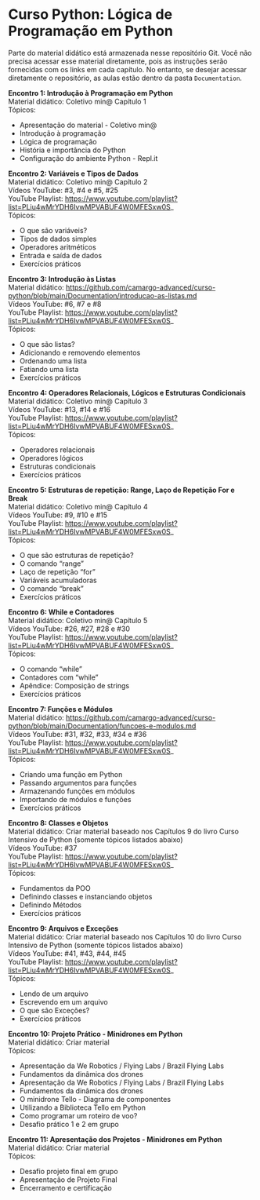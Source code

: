 # Curso Python: Lógica de Programação em Python

Parte do material didático está armazenada nesse repositório Git. Você não precisa acessar esse material diretamente, pois as instruções serão fornecidas com os links em cada capítulo. No entanto, se desejar acessar diretamente o repositório, as aulas estão dentro da pasta `Documentation`.

**Encontro 1: Introdução à Programação em Python**  
Material didático: Coletivo min@ Capítulo 1  
Tópicos:
- Apresentação do material - Coletivo min@
- Introdução à programação
- Lógica de programação
- História e importância do Python
- Configuração do ambiente Python - Repl.it  
  
  
**Encontro 2: Variáveis e Tipos de Dados**  
Material didático: Coletivo min@ Capítulo 2  
Vídeos YouTube: #3, #4 e #5, #25  
YouTube Playlist: https://www.youtube.com/playlist?list=PLiu4wMrYDH6IvwMPVABUF4W0MFESxw0S_  
Tópicos:
- O que são variáveis?
- Tipos de dados simples
- Operadores aritméticos
- Entrada e saída de dados
- Exercícios práticos  

**Encontro 3: Introdução às Listas**  
Material didático: https://github.com/camargo-advanced/curso-python/blob/main/Documentation/introducao-as-listas.md  
Vídeos YouTube: #6, #7 e #8  
YouTube Playlist: https://www.youtube.com/playlist?list=PLiu4wMrYDH6IvwMPVABUF4W0MFESxw0S_  
Tópicos:
- O que são listas?
- Adicionando e removendo elementos
- Ordenando uma lista
- Fatiando uma lista
- Exercícios práticos  

**Encontro 4: Operadores Relacionais, Lógicos e Estruturas Condicionais**  
Material didático: Coletivo min@ Capítulo 3  
Vídeos YouTube: #13, #14 e #16  
YouTube Playlist: https://www.youtube.com/playlist?list=PLiu4wMrYDH6IvwMPVABUF4W0MFESxw0S_  
Tópicos:
- Operadores relacionais
- Operadores lógicos
- Estruturas condicionais
- Exercícios práticos  

**Encontro 5: Estruturas de repetição: Range, Laço de Repetição For e Break**  
Material didático: Coletivo min@ Capítulo 4  
Vídeos YouTube: #9, #10 e #15  
YouTube Playlist: https://www.youtube.com/playlist?list=PLiu4wMrYDH6IvwMPVABUF4W0MFESxw0S_  
Tópicos:  
- O que são estruturas de repetição? 
- O comando “range”
- Laço de repetição “for”
- Variáveis acumuladoras
- O comando “break”
- Exercícios práticos  

**Encontro 6: While e Contadores**  
Material didático: Coletivo min@ Capítulo 5  
Vídeos YouTube: #26, #27, #28 e #30  
YouTube Playlist: https://www.youtube.com/playlist?list=PLiu4wMrYDH6IvwMPVABUF4W0MFESxw0S_  
Tópicos:  
- O comando “while”
- Contadores com “while”
- Apêndice: Composição de strings
- Exercícios práticos  

**Encontro 7: Funções e Módulos**  
Material didático: https://github.com/camargo-advanced/curso-python/blob/main/Documentation/funcoes-e-modulos.md  
Vídeos YouTube: #31, #32, #33, #34 e #36  
YouTube Playlist: https://www.youtube.com/playlist?list=PLiu4wMrYDH6IvwMPVABUF4W0MFESxw0S_  
Tópicos:  
- Criando uma função em Python
- Passando argumentos para funções
- Armazenando funções em módulos
- Importando de módulos e funções
- Exercícios práticos  

**Encontro 8: Classes e Objetos**  
Material didático: Criar material baseado nos Capítulos 9 do livro Curso Intensivo de Python (somente tópicos listados abaixo)  
Vídeos YouTube: #37  
YouTube Playlist: https://www.youtube.com/playlist?list=PLiu4wMrYDH6IvwMPVABUF4W0MFESxw0S_  
Tópicos:  
- Fundamentos da POO
- Definindo classes e instanciando objetos
- Definindo Métodos
- Exercícios práticos  

**Encontro 9: Arquivos e Exceções**  
Material didático: Criar material baseado nos Capítulos 10 do livro Curso Intensivo de Python (somente tópicos listados abaixo)  
Vídeos YouTube: #41, #43, #44, #45  
YouTube Playlist: https://www.youtube.com/playlist?list=PLiu4wMrYDH6IvwMPVABUF4W0MFESxw0S_  
Tópicos:  
- Lendo de um arquivo
- Escrevendo em um arquivo
- O que são Exceções?
- Exercícios práticos  

**Encontro 10: Projeto Prático - Minidrones em Python**  
Material didático: Criar material  
Tópicos:  
- Apresentação da We Robotics / Flying Labs / Brazil Flying Labs
- Fundamentos da dinâmica dos drones
- Apresentação da We Robotics / Flying Labs / Brazil Flying Labs
- Fundamentos da dinâmica dos drones
- O minidrone Tello - Diagrama de componentes
- Utilizando a Biblioteca Tello em Python
- Como programar um roteiro de voo?
- Desafio prático 1 e 2 em grupo  

**Encontro 11: Apresentação dos Projetos - Minidrones em Python**  
Material didático: Criar material  
Tópicos:  
- Desafio projeto final em grupo
- Apresentação de Projeto Final
- Encerramento e certificação
